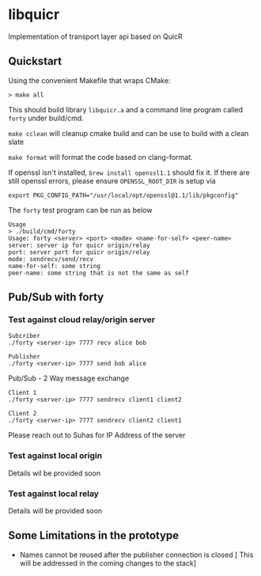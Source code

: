 libquicr
========

Implementation of transport layer api based on QuicR

Quickstart
----------

Using the convenient Makefile that wraps CMake:

```
> make all
```
This should build library `libquicr.a` and 
a command line program called `forty` under build/cmd.

`make cclean` will cleanup cmake build and can be use to 
build with a clean slate

`make format` will format the code based on 
clang-format.

If openssl isn't installed, `brew install openssl1.1` 
should fix it.
If there are still openssl errors, please ensure 
`OPENSSL_ROOT_DIR` is setup via

```
export PKG_CONFIG_PATH="/usr/local/opt/openssl@1.1/lib/pkgconfig"
```

The `forty` test program can be run as below

```
Usage
> ./build/cmd/forty 
Usage: forty <server> <port> <mode> <name-for-self> <peer-name>
server: server ip for quicr origin/relay
port: server port for quicr origin/relay
mode: sendrecv/send/recv
name-for-self: some string
peer-name: some string that is not the same as self
```

Pub/Sub with forty
-------------------
### Test against cloud relay/origin server

```
Subcriber
./forty <server-ip> 7777 recv alice bob
```

```
Publisher
./forty <server-ip> 7777 send bob alice
```

Pub/Sub - 2 Way message exchange
```
Client 1
./forty <server-ip> 7777 sendrecv client1 client2

Client 2
./forty <server-ip> 7777 sendrecv client2 client1

```

Please reach out to Suhas for IP Address of the server

### Test against local origin
 Details wil be provided soon

### Test against local relay
Details will be provided soon

Some Limitations in the prototype
---------------------------------

- Names cannot be reused after the publisher connection is closed 
[ This will be addressed in the coming changes to the stack]
